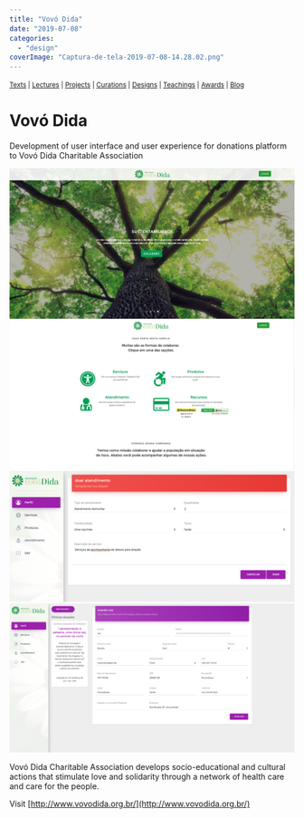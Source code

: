 ```yaml
---
title: "Vovó Dida"
date: "2019-07-08"
categories: 
  - "design"
coverImage: "Captura-de-tela-2019-07-08-14.28.02.png"
---
```


<small>[Texts](../texts.html) | [Lectures](../lectures.html) | [Projects](../projects.html) | [Curations](../curation.html) | [Designs](../designs.html) | [Teachings](../teachings.html) | [Awards](../awards.html) | <a href="https://readruiz.medium.com/" target="_blank">Blog</a></small>

# Vovó Dida

Development of user interface and user experience for donations platform to Vovó Dida Charitable Association

<img src="images/Captura-de-tela-2019-07-08-14.28.02.png" alt="" />
    
<img src="images/Captura-de-tela-2019-07-08-14.28.32.png" alt="" />
    
<img src="images/Captura-de-tela-2019-07-08-14.31.14.png" alt="" />
    
<img src="images/Captura-de-tela-2019-07-08-14.29.50.png" alt="" />

Vovó Dida Charitable Association develops socio-educational and cultural actions that stimulate love and solidarity through a network of health care and care for the people.

Visit [http://www.vovodida.org.br/](http://www.vovodida.org.br/)
